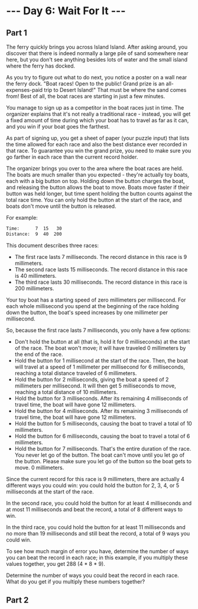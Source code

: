 # --- Day 6: Wait For It ---

## Part 1

The ferry quickly brings you across Island Island. After asking around, you discover that there is indeed normally a large
pile of sand somewhere near here, but you don't see anything besides lots of water and the small island where the ferry has docked.

As you try to figure out what to do next, you notice a poster on a wall near the ferry dock.
"Boat races! Open to the public! Grand prize is an all-expenses-paid trip to Desert Island!"
That must be where the sand comes from! Best of all, the boat races are starting in just a few minutes.

You manage to sign up as a competitor in the boat races just in time.
The organizer explains that it's not really a traditional race - instead, you will get a fixed amount of time during
which your boat has to travel as far as it can, and you win if your boat goes the farthest.

As part of signing up, you get a sheet of paper (your puzzle input) that lists the time allowed for each race and also
the best distance ever recorded in that race. To guarantee you win the grand prize, you need to make sure you go farther
in each race than the current record holder.

The organizer brings you over to the area where the boat races are held.
The boats are much smaller than you expected - they're actually toy boats, each with a big button on top.
Holding down the button charges the boat, and releasing the button allows the boat to move.
Boats move faster if their button was held longer, but time spent holding the button counts against the total race time.
You can only hold the button at the start of the race, and boats don't move until the button is released.

For example:

```txt
Time:      7  15   30
Distance:  9  40  200
```

This document describes three races:

- The first race lasts 7 milliseconds. The record distance in this race is 9 millimeters.
- The second race lasts 15 milliseconds. The record distance in this race is 40 millimeters.
- The third race lasts 30 milliseconds. The record distance in this race is 200 millimeters.

Your toy boat has a starting speed of zero millimeters per millisecond.
For each whole millisecond you spend at the beginning of the race holding down the button, the boat's speed increases by
one millimeter per millisecond.

So, because the first race lasts 7 milliseconds, you only have a few options:

- Don't hold the button at all (that is, hold it for 0 milliseconds) at the start of the race.
  The boat won't move; it will have traveled 0 millimeters by the end of the race.
- Hold the button for 1 millisecond at the start of the race. Then, the boat will travel at a speed of 1 millimeter per
  millisecond for 6 milliseconds, reaching a total distance traveled of 6 millimeters.
- Hold the button for 2 milliseconds, giving the boat a speed of 2 millimeters per millisecond.
  It will then get 5 milliseconds to move, reaching a total distance of 10 millimeters.
- Hold the button for 3 milliseconds. After its remaining 4 milliseconds of travel time, the boat will have gone 12 millimeters.
- Hold the button for 4 milliseconds. After its remaining 3 milliseconds of travel time, the boat will have gone 12 millimeters.
- Hold the button for 5 milliseconds, causing the boat to travel a total of 10 millimeters.
- Hold the button for 6 milliseconds, causing the boat to travel a total of 6 millimeters.
- Hold the button for 7 milliseconds. That's the entire duration of the race.
  You never let go of the button. The boat can't move until you let go of the button.
  Please make sure you let go of the button so the boat gets to move. 0 millimeters.

Since the current record for this race is 9 millimeters, there are actually 4 different ways you could win:
you could hold the button for 2, 3, 4, or 5 milliseconds at the start of the race.

In the second race, you could hold the button for at least 4 milliseconds and at most 11 milliseconds and beat the record,
a total of 8 different ways to win.

In the third race, you could hold the button for at least 11 milliseconds and no more than 19 milliseconds and
still beat the record, a total of 9 ways you could win.

To see how much margin of error you have, determine the number of ways you can beat the record in each race;
in this example, if you multiply these values together, you get 288 (4 * 8 * 9).

Determine the number of ways you could beat the record in each race. What do you get if you multiply these numbers together?

## Part 2
